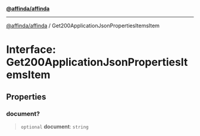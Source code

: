 [**@affinda/affinda**](../README.md)

***

[@affinda/affinda](../globals.md) / Get200ApplicationJsonPropertiesItemsItem

# Interface: Get200ApplicationJsonPropertiesItemsItem

## Properties

### document?

> `optional` **document**: `string`
